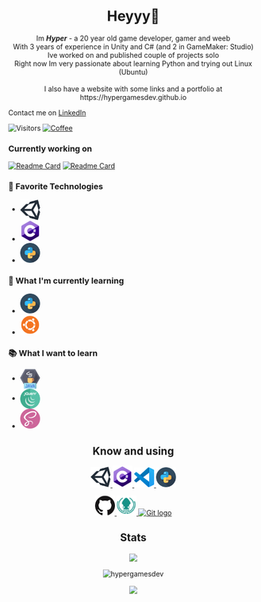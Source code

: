 <h1 align="center">Heyyy💚</h1>
<p align="center">Im <b><i>Hyper</i></b> - a 20 year old game developer, gamer and weeb
<br>
With 3 years of experience in Unity and C# (and 2 in GameMaker: Studio)<br>
Ive worked on and published couple of projects solo<br>
Right now Im very passionate about learning Python and trying out Linux (Ubuntu)<br>
<br>
I also have a website with some links and a portfolio at https://hypergamesdev.github.io

Contact me on [LinkedIn](https://linkedin.com/in/hypergamesdev)
</p>

![Visitors](https://komarev.com/ghpvc/?username=HyperGamesDev) [![Coffee](https://badgen.net/badge/Buy%20Me/A%20Coffee/purple?icon=kofi)](https://www.buymeacoffee.com/hypergamesdev) 

### Currently working on
[![Readme Card](https://github-readme-stats.vercel.app/api/pin/?username=hypergamesdev&repo=chromabounce&theme=cobalt)](https://github.com/hypergamesdev/ChromaBounce)
[![Readme Card](https://github-readme-stats.vercel.app/api/pin/?username=hypergamesdev&repo=ritsukiri&theme=cobalt)](https://github.com/hypergamesdev/Ritsukiri)
<!--[![Readme Card](https://github-readme-stats.vercel.app/api/pin/?username=hypergamesdev&repo=sss222&theme=cobalt)](https://github.com/hypergamesdev/sss222)!-->
<!--[![Readme Card](https://github-readme-stats.vercel.app/api/pin/?username=HyperLemonStudios&repo=rusty-ropes&theme=cobalt)](https://github.com/HyperLemonStudios/rusty-ropes)!-->
<!--[![Readme Card](https://github-readme-stats.vercel.app/api/pin/?username=hypergamesdev&repo=glitchout&theme=cobalt)](https://github.com/hypergamesdev/glitchout)!-->
<!--[![Readme Card](https://github-readme-stats.vercel.app/api/pin/?username=HyperLemonStudios&repo=iTower&theme=cobalt)](https://github.com/HyperLemonStudios/iTower)!-->


### 🌟 Favorite Technologies
  *  <a title="Unity" href="http://unity.com/"> <img width="40" align="center" src="assets/img/unity.png" alt="Unity logo" /> </a>
  *  <a title="CSharp" href="https://docs.microsoft.com/pl-pl/dotnet/csharp/"> <img width="40" src="assets/img/csharp.png" alt="CSharp logo"/> </a>
  *  <a title="Python" href="https://www.python.org/"> <img width="40" src="assets/img/python.png" alt="Python logo"/> </a>

### 📖 What I'm currently learning
  * <a title="Python" href="https://www.python.org/"> <img width="40" src="assets/img/python.png" alt="Python logo"/> </a>
  * <a title="Ubuntu" href="https://ubuntu.com"> <img width="40" src="assets/img/ubuntu.png" alt="Ubuntu logo"/> </a>
  <!--* <a title="MongoDB" href="https://www.mongodb.com/"> <img width="40" align="center" src="assets/img/mongodb.png" alt="MongoDB logo" /> </a>!-->

### 📚 What I want to learn
  * <a title="Java" href="https://www.java.com/"> <img width="40" align="center" src="assets/img/java.png" alt="Java logo" /> </a>
  * <a title="JS & JQuery" href="https://www.jquery.com/"> <img width="40" align="center" src="assets/img/jquery.png" alt="JQuery logo" /> </a>
  * <a title="CSS & SASS" href="https://sass-lang.com/"> <img width="40" src="assets/img/sass.png" alt="SASS logo" /> </a>
  <!--* <a title="Godot" href="https://godotengine.org/"> <img width="40" src="assets/img/godot.png" alt="Godot logo" /> </a>!-->


<h2 align="center">Know and using</h2>
<p align="center">
  <a title="Unity" href="http://unity.com/">
    <img width="40" src="assets/img/unity.png" alt="Unity logo" />
  </a>
  <a title="CSharp" href="https://docs.microsoft.com/pl-pl/dotnet/csharp/">
    <img width="40" src="assets/img/csharp.png" alt="CSharp logo"/>
  </a>
  <a title="Visual-studio-code" href="https://code.visualstudio.com/">
    <img width="40" src="https://raw.githubusercontent.com/github/explore/master/topics/visual-studio-code/visual-studio-code.png" alt="Visual-studio-code's logo" />
  </a>
  <!-- <a title="MongoDB" href="https://www.mongodb.com/">
    <img width="40" src="assets/img/mongodb.png" alt="MongoDB logo" />
  </a> -->
  <a title="Python" href="https://www.python.org/"> <img width="40" src="assets/img/python.png" alt="Python logo"/> </a>
</p>
  
<p align="center">
  <a title="GitHub" href="https://github.com">
    <img width="40" src="https://raw.githubusercontent.com/github/explore/master/topics/github/github.png" alt="GitHub's logo" />
  </a>
  <a title="GitKraken" href="https://gitkraken.com">
    <img width="40" src="assets/img/gitkraken.png" alt="GitKraken logo" />
  </a>
  <a title="Git" href="https://git-scm.com/">
    <img width="40" src="https://www.vectorlogo.zone/logos/git-scm/git-scm-icon.svg" alt="Git logo" />
  </a>
  <!--<a title="HTML" href="https://www.w3.org/html/">
      <img width="40" src="https://raw.githubusercontent.com/github/explore/master/topics/html/html.png" alt="HTML logo" />
  </a>!-->
</p>

<h2 align="center">Stats</h2>
<p align="center">
  <img align="center" src="https://github-readme-stats.vercel.app/api?username=HyperGamesDev&count_private=true&show_icons=true&theme=cobalt" />
</p>
<p align="center"><img align="center" src="https://github-readme-streak-stats.herokuapp.com/?user=HyperGamesDev&theme=cobalt" alt="hypergamesdev" /></p>
<!--<p align="center">
  <img align="center" src="https://github-readme-stats.vercel.app/api/wakatime?username=HyperGamesDev&theme=cobalt" />
</p>!-->
<p align="center">
  <img align="center" src="https://github-readme-stats.vercel.app/api/top-langs/?username=HyperGamesDev&layout=compact&theme=cobalt&v=2?exclude_repo=HyperGamesDev&hide=hlsl,shaderlab" />
</p>
